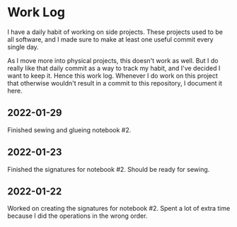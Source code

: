 # Work Log

I have a daily habit of working on side projects. These projects used to be all software, and I made sure to make at least one useful commit every single day.

As I move more into physical projects, this doesn't work as well. But I do really like that daily commit as a way to track my habit, and I've decided I want to keep it. Hence this work log. Whenever I do work on this project that otherwise wouldn't result in a commit to this repository, I document it here.


## 2022-01-29

Finished sewing and glueing notebook #2.


## 2022-01-23

Finished the signatures for notebook #2. Should be ready for sewing.


## 2022-01-22

Worked on creating the signatures for notebook #2. Spent a lot of extra time because I did the operations in the wrong order.
